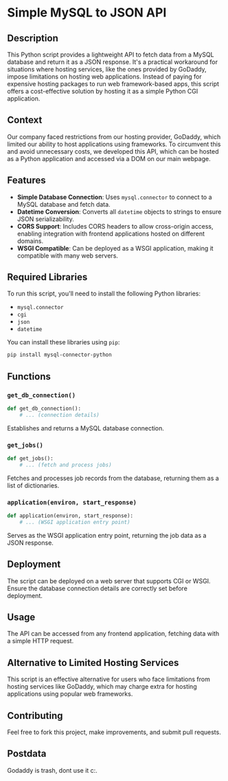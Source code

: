 
# Simple MySQL to JSON API

## Description

This Python script provides a lightweight API to fetch data from a MySQL database and return it as a JSON response. It's a practical workaround for situations where hosting services, like the ones provided by GoDaddy, impose limitations on hosting web applications. Instead of paying for expensive hosting packages to run web framework-based apps, this script offers a cost-effective solution by hosting it as a simple Python CGI application.

## Context

Our company faced restrictions from our hosting provider, GoDaddy, which limited our ability to host applications using frameworks. To circumvent this and avoid unnecessary costs, we developed this API, which can be hosted as a Python application and accessed via a DOM on our main webpage.

## Features

- **Simple Database Connection**: Uses `mysql.connector` to connect to a MySQL database and fetch data.
- **Datetime Conversion**: Converts all `datetime` objects to strings to ensure JSON serializability.
- **CORS Support**: Includes CORS headers to allow cross-origin access, enabling integration with frontend applications hosted on different domains.
- **WSGI Compatible**: Can be deployed as a WSGI application, making it compatible with many web servers.

## Required Libraries

To run this script, you'll need to install the following Python libraries:
- `mysql.connector`
- `cgi`
- `json`
- `datetime`

You can install these libraries using `pip`:

```bash
pip install mysql-connector-python
```

## Functions

### `get_db_connection()`
```python
def get_db_connection():
    # ... (connection details)
```
Establishes and returns a MySQL database connection.

### `get_jobs()`
```python
def get_jobs():
    # ... (fetch and process jobs)
```
Fetches and processes job records from the database, returning them as a list of dictionaries.

### `application(environ, start_response)`
```python
def application(environ, start_response):
    # ... (WSGI application entry point)
```
Serves as the WSGI application entry point, returning the job data as a JSON response.

## Deployment

The script can be deployed on a web server that supports CGI or WSGI. Ensure the database connection details are correctly set before deployment.

## Usage

The API can be accessed from any frontend application, fetching data with a simple HTTP request.

## Alternative to Limited Hosting Services

This script is an effective alternative for users who face limitations from hosting services like GoDaddy, which may charge extra for hosting applications using popular web frameworks.

## Contributing

Feel free to fork this project, make improvements, and submit pull requests.

## Postdata 
Godaddy is trash, dont use it c:.
